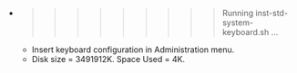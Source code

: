 * >>>>>>>>> Running inst-std-system-keyboard.sh ...
  * Insert keyboard configuration in Administration menu.
  * Disk size = 3491912K. Space Used = 4K.
